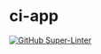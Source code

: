 # ci-app

[![GitHub Super-Linter](https://github.com/maender/github-actions-dojo/workflows/Lint%20Code%20Base/badge.svg)](https://github.com/marketplace/actions/super-linter)